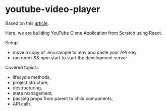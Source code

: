 # youtube-video-player

Based on this [article](https://www.youtube.com/watch?v=VPVzx1ZOVuw).

Here, we are building YouTube Clone Application from Scratch using React.

Setup:

- move a copy of .env.sample to .env and paste your API-key
- run npm i && npm start to start the development server

Covered topics:

- lifecycle methods,
- project structure,
- destructuring,
- state management,
- passing props from parent to child components,
- API calls.
